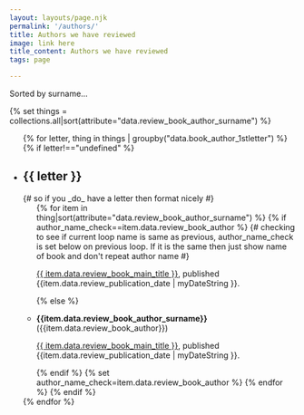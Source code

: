```yaml
---
layout: layouts/page.njk
permalink: '/authors/'
title: Authors we have reviewed
image: link here
title_content: Authors we have reviewed
tags: page

---
```

Sorted by surname...

{% set things = collections.all|sort(attribute="data.review_book_author_surname") %}

<ul>
{% for letter, thing in things | groupby("data.book_author_1stletter") %}
{% if letter!=="undefined" %}<li class="pad-bottom-20 nobullet"><h2>{{ letter }}</h2>
{# so if you _do_ have a letter then format nicely #}
  
<ul>
{% for item in thing|sort(attribute="data.review_book_author_surname") %}
{% if author_name_check==item.data.review_book_author %}
{# checking to see if current loop name is same as previous, author_name_check is set below on previous loop. If it is the same then just show name of book and don't repeat author name #}
<p class="margin-top-10"><a href="{{ item.url}}">{{ item.data.review_book_main_title }}</a>, published {{item.data.review_publication_date | myDateString }}.</p>
{% else %}
<li><p class="margin-top-40 margin-bottom-none"><strong>{{item.data.review_book_author_surname}}</strong> ({{item.data.review_book_author}})</p><p class="margin-top-10 margin-bottom-none"><a href="{{ item.url}}">{{ item.data.review_book_main_title }}</a>, published {{item.data.review_publication_date | myDateString }}.</p></li>
{% endif %}
{% set author_name_check=item.data.review_book_author %}
{% endfor %}
{% endif %}</ul>
</li>
{% endfor %}
</ul>